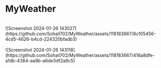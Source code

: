 # MyWeather
<br>
![Screenshot 2024-01-26 143027](https://github.com/Sohail702/MyWeather/assets/118183667/8c105456-4cd5-4626-b4cd-224320bfadb3)
<br>
<br>
![Screenshot 2024-01-26 143118](https://github.com/Sohail702/MyWeather/assets/118183667/418a8dfe-a1db-4384-aa9b-a6de3df2a8c5)

